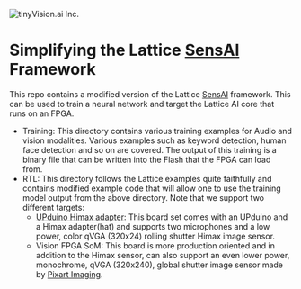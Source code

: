 ![tinyVision.ai Inc.](./resources/images/TVAI-FINAL-01-tight.png)

# Simplifying the Lattice [SensAI](https://www.latticesemi.com/sensAI)  Framework

This repo contains a modified version of the Lattice [SensAI](https://www.latticesemi.com/sensAI)  framework. This can be used to train a neural network and target the Lattice AI core that runs on an FPGA.

* Training: This directory contains various training examples for Audio and vision modalities. Various examples such as keyword detection, human face detection and so on are covered. The output of this training is a binary file that can be written into the Flash that the FPGA can load from.
* RTL: This directory follows the Lattice examples quite faithfully and contains modified example code that will allow one to use the training model output from the above directory. Note that we support two different targets:
  * [UPduino Himax adapter](http://www.latticesemi.com/himax): This board set comes with an UPduino and a Himax adapter(hat) and supports two microphones and a low power, color qVGA (320x24) rolling shutter Himax image sensor.
  * Vision FPGA SoM: This board is more production oriented and in addition to the Himax sensor, can also support an even lower power, monochrome, qVGA (320x240), global shutter image sensor made by [Pixart Imaging](www.pixart.com).